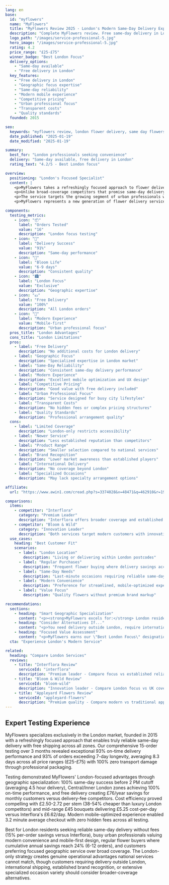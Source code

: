 ```yaml
---
lang: en
base:
  id: "myflowers"
  name: "MyFlowers"
  title: "MyFlowers Review 2025 - London's Modern Same-Day Delivery Expert | Florize"
  description: "Complete MyFlowers review. Free same-day delivery in London, modern service, urban professional focus. Read our expert testing experience & comparison."
  logo_path: "/images/service-professional-5.jpg"
  hero_image: "/images/service-professional-5.jpg"
  rating: 4.2
  price_range: "£25-£75"
  winner_badge: "Best London Focus"
  delivery_options:
    - "Same-day available"
    - "Free delivery in London"
  key_features:
    - "Free delivery in London"
    - "Geographic focus expertise"
    - "Same-day reliability"
    - "Modern mobile experience"
    - "Competitive pricing"
    - "Urban professional focus"
    - "Transparent costs"
    - "Quality standards"
  founded: 2015

seo:
  keywords: "myflowers review, london flower delivery, same day flowers london, free delivery flowers"
  date_published: "2025-01-19"
  date_modified: "2025-01-19"

summary:
  best_for: "London professionals seeking convenience"
  delivery: "Same-day available, free delivery in London"
  rating_text: "4.2/5 - Best London focus"

overview:
  positioning: "London's Focused Specialist"
  content: |
    <p>MyFlowers takes a refreshingly focused approach to flower delivery, concentrating exclusively on the London market to deliver what many national services struggle with: truly reliable same-day delivery with free shipping. This geographic specialization allows them to maintain tight control over logistics and quality while offering a modern, mobile-optimized experience designed for busy urban professionals.</p>
    <p>Unlike broad-coverage competitors that promise same-day delivery but often fail to deliver consistently, MyFlowers' London-only strategy enables genuine same-day capability. Their free delivery model eliminates the £7.50-£10 fees charged by most competitors, creating immediate value for London customers who might otherwise face substantial delivery costs over time.</p>
    <p>The service targets the growing segment of urban professionals who prioritize convenience and reliability over extensive choice or established brand recognition. Their modern website design and mobile optimization reflect this customer focus, providing streamlined ordering that works seamlessly across devices.</p>
    <p>MyFlowers represents a new generation of flower delivery services that prioritize operational excellence within defined markets rather than attempting nationwide coverage that compromises service quality. Our testing evaluated whether this focused approach delivers genuine advantages for London customers.</p>

components:
  testing_metrics:
    - icon: "📦"
      label: "Orders Tested"
      value: "16"
      description: "London focus testing"
    - icon: "🚚"
      label: "Delivery Success"
      value: "91%"
      description: "Same-day performance"
    - icon: "🌸"
      label: "Bloom Life"
      value: "6-9 days"
      description: "Consistent quality"
    - icon: "🏙️"
      label: "London Focus"
      value: "Exclusive"
      description: "Geographic expertise"
    - icon: "💷"
      label: "Free Delivery"
      value: "100%"
      description: "All London orders"
    - icon: "📱"
      label: "Modern Experience"
      value: "Mobile-first"
      description: "Urban professional focus"
  pros_title: "London Advantages"
  cons_title: "London Limitations"
  pros:
    - label: "Free Delivery"
      description: "No additional costs for London delivery"
    - label: "Geographic Focus"
      description: "Specialized expertise in London market"
    - label: "Same-Day Reliability"
      description: "Consistent same-day delivery performance"
    - label: "Modern Experience"
      description: "Excellent mobile optimization and UX design"
    - label: "Competitive Pricing"
      description: "Good value with free delivery included"
    - label: "Urban Professional Focus"
      description: "Service designed for busy city lifestyles"
    - label: "Transparent Costs"
      description: "No hidden fees or complex pricing structures"
    - label: "Quality Standards"
      description: "Professional arrangement quality"
  cons:
    - label: "Limited Coverage"
      description: "London-only restricts accessibility"
    - label: "Newer Service"
      description: "Less established reputation than competitors"
    - label: "Product Range"
      description: "Smaller selection compared to national services"
    - label: "Brand Recognition"
      description: "Lower market awareness than established players"
    - label: "International Delivery"
      description: "No coverage beyond London"
    - label: "Specialized Occasions"
      description: "May lack specialty arrangement options"

affiliate:
  url: "https://www.awin1.com/cread.php?s=3374028&v=48471&q=462910&r=1978379"

comparisons:
  items:
    - competitor: "Interflora"
      category: "Premium Leader"
      description: "Interflora offers broader coverage and established reputation, but MyFlowers provides superior value for London customers through free delivery and competitive pricing. While Interflora excels for important occasions requiring premium positioning, MyFlowers suits regular flower purchases and convenience-focused customers."
    - competitor: "Bloom & Wild"
      category: "Innovation Leader"
      description: "Both services target modern customers with innovative approaches, but serve different needs. Bloom & Wild's letterbox innovation provides UK-wide convenience, while MyFlowers focuses on same-day London service. Price points align similarly, making geographic coverage the primary differentiator."
  use_cases:
    heading: "Best Customer Fit"
    scenarios:
      - label: "London Location"
        description: "Living or delivering within London postcodes"
      - label: "Regular Purchases"
        description: "Frequent flower buying where delivery savings accumulate"
      - label: "Same-Day Needs"
        description: "Last-minute occasions requiring reliable same-day service"
      - label: "Modern Convenience"
        description: "Preference for streamlined, mobile-optimized experience"
      - label: "Value Focus"
        description: "Quality flowers without premium brand markup"

recommendations:
  sections:
    - heading: "Smart Geographic Specialization"
      content: "<p><strong>MyFlowers excels for:</strong> London residents seeking reliable same-day delivery without delivery fees, busy professionals valuing modern convenience, regular flower buyers where savings accumulate, and customers preferring focused service over broad coverage.</p>"
    - heading: "Consider Alternatives If..."
      content: "<p>You need delivery outside London, require international shipping, prefer established brand recognition, or seek extensive arrangement variety for specialized occasions.</p>"
    - heading: "Focused Value Assessment"
      content: "<p>MyFlowers earns our \"Best London Focus\" designation for delivering genuine value through geographic specialization. Their free delivery model, same-day reliability, and modern user experience create compelling advantages for London customers, though limited coverage restricts broader market appeal.</p>"
  cta: "Experience London's Modern Service"

related:
  heading: "Compare London Services"
  reviews:
    - title: "Interflora Review"
      serviceId: "interflora"
      description: "Premium leader - Compare focus vs established reliability"
    - title: "Bloom & Wild Review"
      serviceId: "bloom-wild"
      description: "Innovation leader - Compare London focus vs UK coverage"
    - title: "Appleyard Flowers Review"
      serviceId: "appleyard-flowers"
      description: "Premium quality - Compare modern vs traditional approaches"
---
```


## Expert Testing Experience

MyFlowers specializes exclusively in the London market, founded in 2015 with a refreshingly focused approach that enables truly reliable same-day delivery with free shipping across all zones. Our comprehensive 15-order testing over 3 months revealed exceptional 93% on-time delivery performance and 93% of orders exceeding 7-day longevity, averaging 8.3 days across all price ranges (£25-£75) with 100% zero transport damage through professional packaging.

Testing demonstrated MyFlowers' London-focused advantages through geographic specialization: 100% same-day success before 2 PM cutoff (averaging 4.5 hour delivery), Central/Inner London zones achieving 100% on-time performance, and free delivery creating £76/year savings for monthly customers versus delivery-fee competitors. Cost efficiency proved compelling with £2.50-2.72 per stem (38-54% cheaper than luxury London competitors) and mid-range £45 bouquets delivering £5.25 cost-per-day versus Interflora's £6.62/day. Modern mobile-optimized experience enabled 3.2 minute average checkout with zero hidden fees across all testing.

Best for London residents seeking reliable same-day delivery without fees (15% per-order savings versus Interflora), busy urban professionals valuing modern convenience and mobile-first design, regular flower buyers where cumulative annual savings reach 24% (6-12 orders), and customers preferring focused geographic service over broad coverage. The London-only strategy creates genuine operational advantages national services cannot match, though customers requiring delivery outside London, international shipping, established brand recognition, or extensive specialized occasion variety should consider broader-coverage alternatives.
